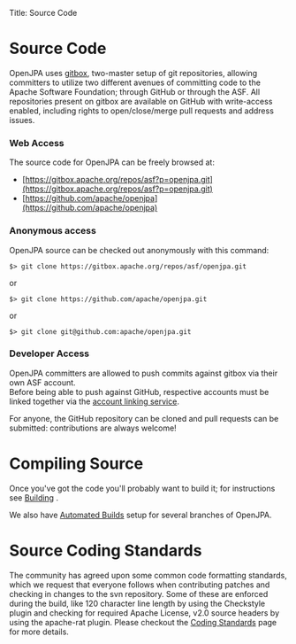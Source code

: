 Title: Source Code


<a name="Source-Code"></a>


<a name="SourceCode-SourceCode"></a>

# Source Code

OpenJPA uses [gitbox](https://gitbox.apache.org/), two-master setup of git repositories, allowing committers to utilize two different
avenues of committing code to the Apache Software Foundation; through GitHub or through the ASF. All repositories present on gitbox
are available on GitHub with write-access enabled, including rights to open/close/merge pull requests and address issues.

<a name="SourceCode-WebAccess"></a>

### Web Access

The source code for OpenJPA can be freely browsed at:

 * [https://gitbox.apache.org/repos/asf?p=openjpa.git](https://gitbox.apache.org/repos/asf?p=openjpa.git)
 * [https://github.com/apache/openjpa](https://github.com/apache/openjpa)

<a name="SourceCode-Anonymousaccess"></a>

### Anonymous access

OpenJPA source can be checked out anonymously with this command:


    $> git clone https://gitbox.apache.org/repos/asf/openjpa.git

or

    $> git clone https://github.com/apache/openjpa.git

or

    $> git clone git@github.com:apache/openjpa.git

<a name="SourceCode-DeveloperAccess"></a>

### Developer Access

OpenJPA committers are allowed to push commits against gitbox via their own ASF account.<br/>
Before being able to push against GitHub, respective accounts must be linked together via
the [account linking service](https://gitbox.apache.org/setup/).

For anyone, the GitHub repository can be cloned and pull requests can be submitted: contributions are always welcome!

<a name="SourceCode-CompilingSource"></a>

# Compiling Source

Once you've got the code you'll probably want to build it; for instructions
see [Building](building.html)
.

We also have [Automated Builds](automated-builds.html)
 setup for several branches of OpenJPA.


<a name="SourceCode-SourceCodingStandards"></a>

# Source Coding Standards

The community has agreed upon some common code formatting standards, which
we request that everyone follows when contributing patches and checking in
changes to the svn repository.	Some of these are enforced during the
build, like 120 character line length by using the Checkstyle plugin and
checking for required Apache License, v2.0 source headers by using the apache-rat
plugin.  Please checkout the [Coding Standards](coding-standards.html)
 page for more details.

